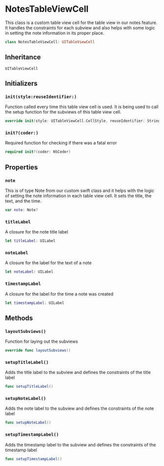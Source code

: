 # NotesTableViewCell

This class is a custom table view cell for the table view in our notes feature. It handles the constraints for each subview and also helps with some logic in setting the note information in its proper place.

``` swift
class NotesTableViewCell: UITableViewCell
```

## Inheritance

`UITableViewCell`

## Initializers

### `init(style:reuseIdentifier:)`

Function called every time this table view cell is used. It is being used to call the setup function for the subviews of this table view cell.

``` swift
override init(style: UITableViewCell.CellStyle, reuseIdentifier: String?)
```

### `init?(coder:)`

Required function for checking if there was a fatal error

``` swift
required init?(coder: NSCoder)
```

## Properties

### `note`

This is of type Note from our custom swift class and it helps with the logic of setting the note information in each table view cell. It sets the title, the text, and the time.

``` swift
var note: Note?
```

### `titleLabel`

A closure for the note title label

``` swift
let titleLabel: UILabel
```

### `noteLabel`

A closure for the label for the text of a note

``` swift
let noteLabel: UILabel
```

### `timestampLabel`

A closure for the label for the time a note was created

``` swift
let timestampLabel: UILabel
```

## Methods

### `layoutSubviews()`

Function for laying out the subviews

``` swift
override func layoutSubviews()
```

### `setupTitleLabel()`

Adds the title label to the subview and defines the constraints of the title label

``` swift
func setupTitleLabel()
```

### `setupNoteLabel()`

Adds the note label to the subview and defines the constraints of the note label

``` swift
func setupNoteLabel()
```

### `setupTimestampLabel()`

Adds the timestamp label to the subview and defines the constraints of the timestamp label

``` swift
func setupTimestampLabel()
```
